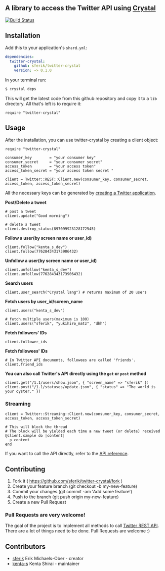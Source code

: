 A library to access the Twitter API using [Crystal][]
-----------------------------------------------------

[crystal]: http://crystal-lang.org/

[![Build Status](https://travis-ci.org/sferik/twitter-crystal.svg?branch=master)][travis]

[travis]: https://travis-ci.org/sferik/twitter-crystal

## Installation

Add this to your application's `shard.yml`:

```yaml
dependencies:
  twitter-crystal:
    github: sferik/twitter-crystal
    version: ~> 0.1.0
```

In your terminal run:

```bash
$ crystal deps
```

This will get the latest code from this github repository and copy it to a `lib` directory. All that's left is to require it:

```crystal
require "twitter-crystal"
```

## Usage

After the installation, you can use twitter-crystal by creating a client object:

```crystal
require "twitter-crystal"

consumer_key        = "your consumer key"
consumer_secret     = "your consumer secret"
access_token        = "your access token"
access_token_secret = "your access token secret "

client = Twitter::REST::Client.new(consumer_key, consumer_secret, access_token, access_token_secret)
```

All the necessary keys can be generated by [creating a Twitter application](https://dev.twitter.com/oauth/overview/application-owner-access-tokens).

**Post/Delete a tweet**
```crystal
# post a tweet
client.update("Good morning")

# delete a tweet
client.destroy_status(897099923128172545)
```

**Follow a user(by screen name or user_id)**
```crystal
client.follow("kenta_s_dev")
client.follow(776284343173906432)
```

**Unfollow a user(by screen name or user_id)**
```crystal
client.unfollow("kenta_s_dev")
client.unfollow(776284343173906432)
```

**Search users**
```crystal
client.user_search("Crystal lang") # returns maximum of 20 users
```

**Fetch users by user_id/screen_name**
```crystal
client.users("kenta_s_dev")

# fetch multiple users(maximum is 100)
client.users("sferik", "yukihiro_matz", "dhh")
```

**Fetch followers' IDs**
```crystal
client.follower_ids
```

**Fetch followees' IDs**
```crystal
# In Twitter API documents, followees are called 'friends'.
client.friend_ids
```

**You can also call Twitter's API directly using the `get` or `post` method**
```crystal
client.get("/1.1/users/show.json", { "screen_name" => "sferik" })
client.post("/1.1/statuses/update.json", { "status" => "The world is your oyster." })
```

### Streaming

```crystal
client = Twitter::Streaming::Client.new(consumer_key, consumer_secret, access_token, access_token_secret)

# This will block the thread
# The block will be yielded each time a new tweet (or delete) received
@client.sample do |content|
  p content
end
```

If you want to call the API directly, refer to the [API reference](https://dev.twitter.com/rest/reference).

## Contributing

1. Fork it ( https://github.com/sferik/twitter-crystal/fork )
2. Create your feature branch (git checkout -b my-new-feature)
3. Commit your changes (git commit -am 'Add some feature')
4. Push to the branch (git push origin my-new-feature)
5. Create a new Pull Request

### Pull Requests are very welcome!

The goal of the project is to implement all methods to call [Twitter REST API](https://dev.twitter.com/rest/public). There are a lot of things need to be done. Pull Requests are welcome :)

## Contributors

- [sferik](https://github.com/sferik) Erik Michaels-Ober - creator
- [kenta-s](https://github.com/kenta-s) Kenta Shirai - maintainer
